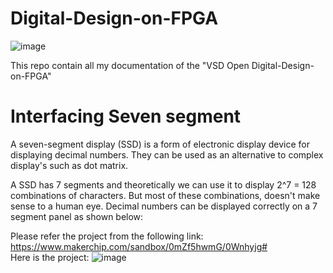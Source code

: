 # Digital-Design-on-FPGA
![image](https://user-images.githubusercontent.com/58599984/137940739-15b4f9e6-d14d-4921-996c-1d48569e3c19.png)

This repo contain all my documentation of the  "VSD Open Digital-Design-on-FPGA"
# Interfacing Seven segment
A seven-segment display (SSD) is a form of electronic display device for displaying decimal numbers. They can be used as an alternative to complex display's such as dot matrix.

A SSD has 7 segments and theoretically we can use it to display 2^7 = 128 combinations of characters. But most of these combinations, doesn't make sense to a human eye. Decimal numbers can be displayed correctly on a 7 segment panel as shown below:

Please refer the project from the following link:</br>
https://www.makerchip.com/sandbox/0mZf5hwmG/0Wnhyjg#</br>
Here is the project:
![image](https://user-images.githubusercontent.com/58599984/137946576-ce9ff7d3-0890-460d-b03f-a5434bc10b4e.png)

